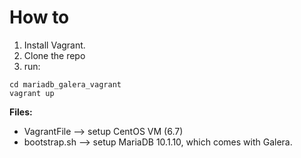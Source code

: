 **How to**
=========================
1. Install Vagrant.
2. Clone the repo
3. run:
```
cd mariadb_galera_vagrant
vagrant up
```

**Files:**
 * VagrantFile   --> setup CentOS VM (6.7)
 * bootstrap.sh  --> setup MariaDB 10.1.10, which comes with Galera.

